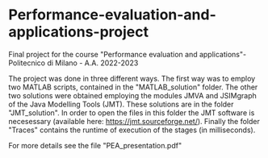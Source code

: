 # Performance-evaluation-and-applications-project
Final project for the course "Performance evaluation and applications"- Politecnico di Milano - A.A. 2022-2023

The project was done in three different ways. The first way was to employ two MATLAB scripts, contained in the "MATLAB_solution" folder. The other two solutions were obtained employing the modules JMVA and JSIMgraph of the Java Modelling Tools (JMT). These solutions are in the folder "JMT_solution". In order to open the files in this folder the JMT software is necesessary (available here: https://jmt.sourceforge.net/). Finally the folder "Traces" contains the runtime of execution of the stages (in milliseconds).

For more details see the file "PEA_presentation.pdf"
